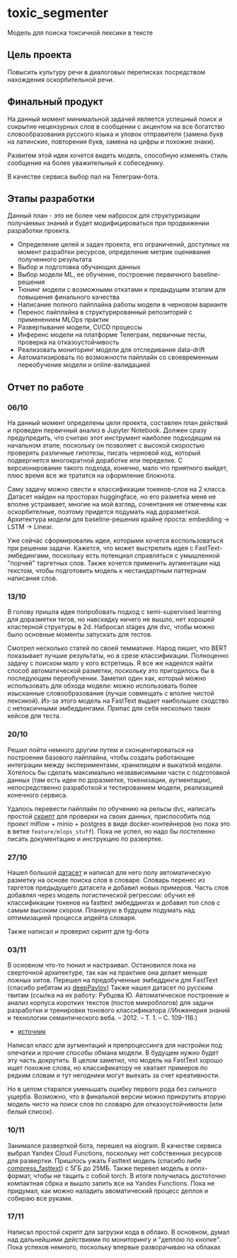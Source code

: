 # toxic_segmenter

Модель для поиска токсичной лексики в тексте

## Цель проекта
Повысить культуру речи в диалоговых переписках посредством нахождения оскорбительной речи.

## Финальный продукт
На данный момент минимальной задачей является успешный поиск и сокрытие нецензурных слов 
в сообщении 
с акцентом на все богатство словообразования русского языка и уловок отправителя (замена 
букв на латинские, повторения букв, замена на цифры и похожие знаки).

Развитем этой идеи хочется видеть модель, способную изменять стиль сообщения на более 
уважительный к собеседнику.

В качестве сервиса выбор пал на Телеграм-бота.

## Этапы разработки
Данный план - это не более чем набросок для структуризации получаемых знаний и будет 
модифицироваться при продвижении разработки проекта.

- Определение целей и задач проекта, его ограничений, доступных на момент разрабтки 
ресурсов, определение метрик оценивания полученного результата
- Выбор и подготовка обучающих данных
- Выбор модели ML, ее обучение, построение первичного baseline-решения
- Тюнинг модели с возможными откатами к предыдущим этапам для повышения финального 
качества
- Написание полного пайплайна работы модели в черновом варианте
- Перенос пайплайна в структурированный репозиторий с применением MLOps практик
- Развертывание модели, CI/CD процессы
- Инференс модели на платформе Телеграм, первичные тесты, проверка на 
отказоустойчивость
- Реализовать мониторинг модели для отследивания data-drift
- Автоматизировать по возможности пайплайн со своевременным переобучение модели 
и online-валидацией

## Отчет по работе

### 06/10
На данный момент определены цели проекта, составлен план действий и проведен 
первичный анализ в Jupyter Notebook. Должен сразу предупредить, что считаю 
этот инструмент наиболее подходящим на начальном этапе, поскольку он позволяет
с высокой скоростью проверять различные гипотезы, писать черновой код, который 
подвергнется многократной доработке или переделке. С версионирование такого 
подхода, конечно, мало что приятного выйдет, плюс время все же тратится на 
оформление блокнота.

Саму задачу можно свести к классификации токенов-слов на 2 класса. Датасет найден 
на просторах huggingface, но его разметка меня не вполне устраивает, многие на мой 
взгляд, сочентания не отмечены как оскорбителные, поэтому придется подумать над 
доразметкой. Архитектура модели для baseline-решения крайне проста: embedding -> LSTM -> Linear.


Уже сейчас сформировалиь идеи, которыми хочется воспользоваться при решении задачи.
Кажется, что может выстрелить идея с FastText-эмбедингами, поскольку есть потенциал 
справляться с умышленной "порчей" таргетных слов. Также хочется применить аугментации 
над текстом, чтобы подготовить модель к нестандартным паттернам написания слов.

### 13/10
В голову пришла идея попробовать подход с semi-supervised learning для доразметки тегов,
но навскидку ничего не вышло, нет хорошей кластерной структуры в 2d. Набросал stages для 
dvc, чтобы можно было основные моменты запускать для тестов.

Смотрел несколько статей по своей темматике. Народ пишет, что BERT показывает лучшие результаты,
но в срезе классификации. Полноценно задачу с поиском мало у кого встретишь. Я все же надеялся 
найти способ автоматической разметки, поскольку это пригодилось бы в последующем переобучении.
Заметил один хак, который можно использовать для обхода модели: можно использовать более изысканные 
словообразования (лучше совмещать с вполне чистой лексикой). Из-за этого модель на FastText выдает
наибольшее сходство с нетоксичными эмбеддингами. Припас для себя несколько таких кейсов для теста.

### 20/10
Решил пойти немного другим путем и сконцентироваться на построении базового пайплайна, чтобы создать
работающие интеграции между экспериментами, хранилищем и выкаткой модели. Хотелось бы сделать максимально
незвависимыми части с подготовкой данных (там есть идеи по доразметке, токенизации, аугментации), 
непосредственно разработкой и тестированием модели, реализацией конечного сервиса.

Удалось перевести пайплайн по обучению на рельсы dvc, написать простой [скрипт](./src/model/predict.py)
для проверки на своих данных, приспособить под проект mlflow + minio + postgres в виде docker-контейнеров
(но пока это в ветке `feature/mlops_stuff`). Пока не успел, но надо бы постепенно писать документацию и
инструкцию по развертке.

### 27/10
Нашел большой [датасет](https://www.kaggle.com/datasets/alexandersemiletov/toxic-russian-comments/code) и 
написал для него полу автоматическую разметку на основе поиска слов в словаре. Словарь перенес из таргетов
предыдущего датасета и добавил новых примеров. Часть слов добавлял через модель логистической регрессии:
обучил её классификации токенов на fasttext эмбеддингах и добавил топ слов с самым высоким скором. Планирую
в будущем подумать над оптимизацией процесса апдейта словаря.

Также написал и проверил скрипт для tg-бота

### 03/11
В основном что-то тюнил и настраивал. Остановился пока на сверточной архитектуре, так как на практике она 
делает меньше ложных хитов. Перешел на предобученные эмбеддинги для FastText (спасибо ребятам из [deepPavlov](http://docs.deeppavlov.ai/en/master/features/pretrained_vectors.html))
Также нашел датасет по русским твитам (ссылка на их работу: Рубцова Ю. Автоматическое построение и анализ корпуса коротких текстов (постов микроблогов) для задачи разработки и тренировки тонового классификатора //Инженерия знаний и технологии семантического веба. – 2012. – Т. 1. – С. 109-116.)
+ [источник](http://study.mokoron.com)
 
Написал класс для аугментаций и препроцессинга для настройки под опечатки и прочие способы обмана модели. В будущем 
нужно будет эту часть докрутить. В целом заметил, что модель на FastText хорошо ищет похожие слова, но классификатору 
не хватает примеров по редким словам и тут негодники могут выехать за счет креативности.

Но в целом старался уменьшать ошибку первого рода без сильного ущерба. Возможно, что в финальной версии можно прикрутить
вторую модель чисто на поиск слов по словарю для отказоустойчивости (или белый список).

### 10/11
Занимался разверткой бота, перешел на aiogram. В качестве сервиса выбрал Yandex Cloud Functions, поскольку нет собственных
ресурсов для развертки. Пришлось ужать Fasttext модель (спасибо либе [compress_fasttext](https://github.com/avidale/compress-fasttext))
c 5ГБ до 25МБ. Также перевел модель в onnx-формат, чтобы не тащить с собой torch. В итоге получилась достоточно компактная сбрка
и вышло залить все на Yandex Functions. Пока не придумал, как можно наладить авоматический процесс деплоя и собираю все руками.

### 17/11
Написал простой скрипт для загрузки кода в облако. В основном, думал над дальнейшими действиями по мониторингу и "деплою по кнопке".
Пока успехов немного, поскольку впервые разворачиваю на облаках